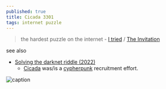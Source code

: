```yaml
---
published: true
title: Cicada 3301
tags: internet puzzle
---
```

> the hardest puzzle on the internet - [I tried](https://www.theguardian.com/technology/2014/jan/10/cicada-3301-i-tried-the-hardest-puzzle-on-the-internet-and-failed-spectacularly) / [The Invitation](https://uncovering-cicada.fandom.com/wiki/What_Happened_Part_1_(2013))

see also
- [Solving the darknet riddle (2022)](https://news.ycombinator.com/item?id=39254274)
	- [Cicada](https://news.ycombinator.com/item?id=39258586) was/is a [cypherpunk](https://en.wikipedia.org/wiki/Cypherpunk) recruitment effort.

![caption](http://static3.wikia.nocookie.net/__cb20130105172757/uncovering-cicada/images/6/67/1357366592898.jpg)
